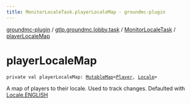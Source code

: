 ```yaml
---
title: MonitorLocaleTask.playerLocaleMap - groundmc-plugin
---
```


[groundmc-plugin](../../index.html) / [gtlp.groundmc.lobby.task](../index.html) / [MonitorLocaleTask](index.html) / [playerLocaleMap](.)

# playerLocaleMap

`private val playerLocaleMap: `[`MutableMap`](https://kotlinlang.org/api/latest/jvm/stdlib/kotlin.collections/-mutable-map/index.html)`<`[`Player`](https://hub.spigotmc.org/javadocs/spigot/org/bukkit/entity/Player.html)`, `[`Locale`](http://docs.oracle.com/javase/6/docs/api/java/util/Locale.html)`>`

A map of players to their locale.
Used to track changes.
Defaulted with [Locale.ENGLISH](http://docs.oracle.com/javase/6/docs/api/java/util/Locale.html#ENGLISH)


